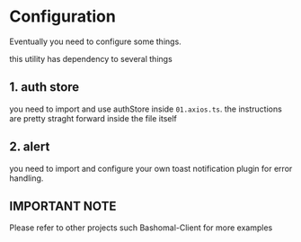 # Configuration

Eventually you need to configure some things.

this utility has dependency to several things

## 1. auth store

you need to import and use authStore inside `01.axios.ts`. the instructions are pretty straght forward inside the file itself

## 2. alert

you need to import and configure your own toast notification plugin for error handling.

## IMPORTANT NOTE

Please refer to other projects such Bashomal-Client for more examples
